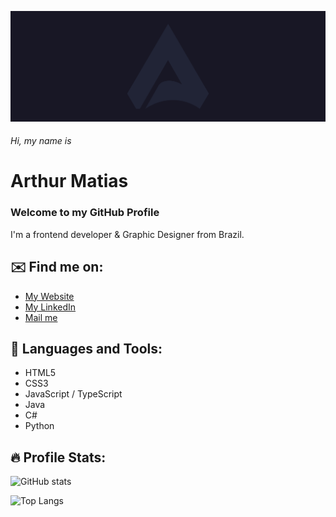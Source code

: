 ![banner](https://raw.githubusercontent.com/Arthur-Matias/Arthur-Matias.github.io/master/banner.png)

###### Hi, my name is</h6>
# Arthur Matias
  
### Welcome to my GitHub Profile

I'm a frontend developer & Graphic Designer from Brazil.
  
## ✉️ Find me on:
  
- [My Website](https://arthur-matias.github.io/)
- [My LinkedIn](https://www.linkedin.com/in/arthur-matias/)
- [Mail me](mailto:ahmmfdc@gmail.com)

## 💼 Languages and Tools:

- HTML5
- CSS3
- JavaScript / TypeScript
- Java
- C#
- Python

## 🔥 Profile Stats:
  
  ![GitHub stats](https://github-readme-stats.vercel.app/api?username=Arthur-Matias&show_icons=true&theme=midnight-purple) 
  
  ![Top Langs](https://github-readme-stats.vercel.app/api/top-langs/?username=Arthur-Matias&theme=midnight-purple)
